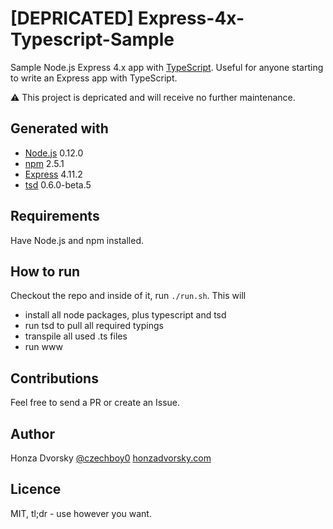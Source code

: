 # [DEPRICATED] Express-4x-Typescript-Sample
Sample Node.js Express 4.x app with [TypeScript](http://www.typescriptlang.org). Useful for anyone starting to write an Express app with TypeScript.

:warning: This project is depricated and will receive no further maintenance.

Generated with
--------------
- [Node.js](https://nodejs.org) 0.12.0
- [npm](https://www.npmjs.com) 2.5.1
- [Express](http://expressjs.com) 4.11.2
- [tsd](http://definitelytyped.org/tsd/) 0.6.0-beta.5

Requirements
------------
Have Node.js and npm installed.

How to run
----------
Checkout the repo and inside of it, run `./run.sh`.
This will
- install all node packages, plus typescript and tsd
- run tsd to pull all required typings
- transpile all used .ts files
- run www

Contributions
-------------
Feel free to send a PR or create an Issue.

Author
------
Honza Dvorsky
[@czechboy0](http://twitter.com/czechboy0)
[honzadvorsky.com](http://honzadvorsky.com)

Licence
-------
MIT, tl;dr - use however you want.
